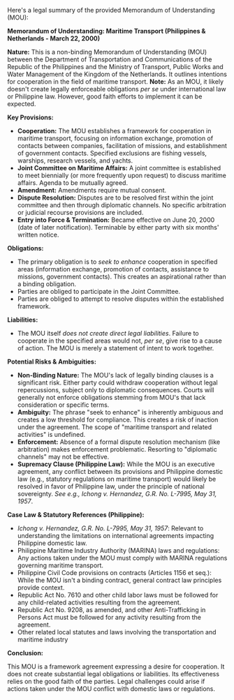 Here's a legal summary of the provided Memorandum of Understanding (MOU):

**Memorandum of Understanding: Maritime Transport (Philippines & Netherlands - March 22, 2000)**

**Nature:** This is a non-binding Memorandum of Understanding (MOU) between the Department of Transportation and Communications of the Republic of the Philippines and the Ministry of Transport, Public Works and Water Management of the Kingdom of the Netherlands. It outlines intentions for cooperation in the field of maritime transport. **Note:** As an MOU, it likely doesn't create legally enforceable obligations *per se* under international law or Philippine law. However, good faith efforts to implement it can be expected.

**Key Provisions:**

*   **Cooperation:** The MOU establishes a framework for cooperation in maritime transport, focusing on information exchange, promotion of contacts between companies, facilitation of missions, and establishment of government contacts. Specified exclusions are fishing vessels, warships, research vessels, and yachts.
*   **Joint Committee on Maritime Affairs:** A joint committee is established to meet biennially (or more frequently upon request) to discuss maritime affairs. Agenda to be mutually agreed.
*   **Amendment:** Amendments require mutual consent.
*   **Dispute Resolution:** Disputes are to be resolved first within the joint committee and then through diplomatic channels. No specific arbitration or judicial recourse provisions are included.
*   **Entry into Force & Termination:** Became effective on June 20, 2000 (date of later notification). Terminable by either party with six months' written notice.

**Obligations:**

*   The primary obligation is to *seek to enhance* cooperation in specified areas (information exchange, promotion of contacts, assistance to missions, government contacts). This creates an aspirational rather than a binding obligation.
*   Parties are obliged to participate in the Joint Committee.
*   Parties are obliged to attempt to resolve disputes within the established framework.

**Liabilities:**

*   The MOU itself *does not create direct legal liabilities*. Failure to cooperate in the specified areas would not, *per se*, give rise to a cause of action. The MOU is merely a statement of intent to work together.

**Potential Risks & Ambiguities:**

*   **Non-Binding Nature:** The MOU's lack of legally binding clauses is a significant risk. Either party could withdraw cooperation without legal repercussions, subject only to diplomatic consequences. Courts will generally not enforce obligations stemming from MOU's that lack consideration or specific terms.
*   **Ambiguity:** The phrase "seek to enhance" is inherently ambiguous and creates a low threshold for compliance. This creates a risk of inaction under the agreement. The scope of "maritime transport and related activities" is undefined.
*   **Enforcement:** Absence of a formal dispute resolution mechanism (like arbitration) makes enforcement problematic. Resorting to "diplomatic channels" may not be effective.
*   **Supremacy Clause (Philippine Law):** While the MOU is an executive agreement, any conflict between its provisions and Philippine domestic law (e.g., statutory regulations on maritime transport) would likely be resolved in favor of Philippine law, under the principle of national sovereignty. *See e.g., Ichong v. Hernandez, G.R. No. L-7995, May 31, 1957*.

**Case Law & Statutory References (Philippine):**

*   *Ichong v. Hernandez, G.R. No. L-7995, May 31, 1957*:  Relevant to understanding the limitations on international agreements impacting Philippine domestic law.
*   Philippine Maritime Industry Authority (MARINA) laws and regulations: Any actions taken under the MOU must comply with MARINA regulations governing maritime transport.
*   Philippine Civil Code provisions on contracts (Articles 1156 et seq.): While the MOU isn't a binding contract, general contract law principles provide context.
*   Republic Act No. 7610 and other child labor laws must be followed for any child-related activities resulting from the agreement.
*   Republic Act No. 9208, as amended, and other Anti-Trafficking in Persons Act must be followed for any activity resulting from the agreement.
*   Other related local statutes and laws involving the transportation and maritime industry

**Conclusion:**

This MOU is a framework agreement expressing a desire for cooperation. It does not create substantial legal obligations or liabilities. Its effectiveness relies on the good faith of the parties. Legal challenges could arise if actions taken under the MOU conflict with domestic laws or regulations.
